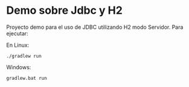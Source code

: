 # Demo sobre Jdbc y H2
Proyecto demo para el uso de JDBC utilizando H2 modo Servidor. Para ejecutar: 

En Linux:

`./gradlew run`

Windows:

`gradlew.bat run`